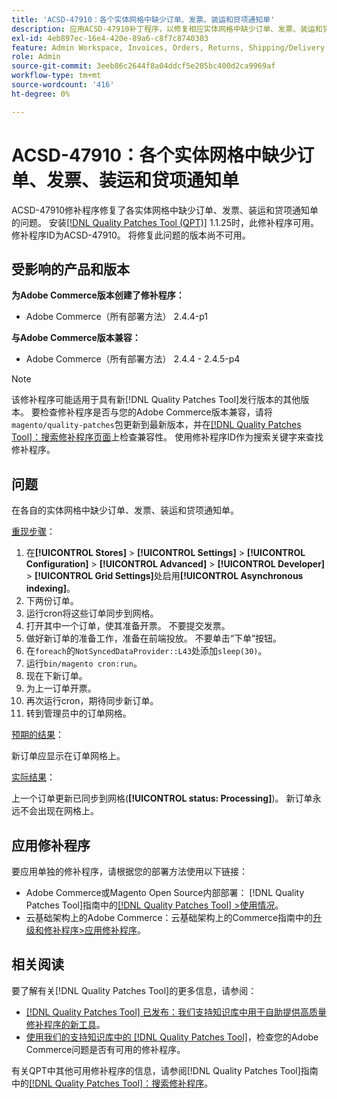 ```yaml
---
title: 'ACSD-47910：各个实体网格中缺少订单、发票、装运和贷项通知单'
description: 应用ACSD-47910补丁程序，以修复相应实体网格中缺少订单、发票、装运和贷项通知单的Adobe Commerce问题。
exl-id: 4eb897ec-16e4-420e-89a6-c8f7c8740303
feature: Admin Workspace, Invoices, Orders, Returns, Shipping/Delivery
role: Admin
source-git-commit: 3eeb86c2644f8a04ddcf5e205bc400d2ca9969af
workflow-type: tm+mt
source-wordcount: '416'
ht-degree: 0%

---
```


# ACSD-47910：各个实体网格中缺少订单、发票、装运和贷项通知单

ACSD-47910修补程序修复了各实体网格中缺少订单、发票、装运和贷项通知单的问题。 安装[[!DNL Quality Patches Tool (QPT)]](/help/announcements/adobe-commerce-announcements/magento-quality-patches-released-new-tool-to-self-serve-quality-patches.md) 1.1.25时，此修补程序可用。 修补程序ID为ACSD-47910。 将修复此问题的版本尚不可用。

## 受影响的产品和版本

**为Adobe Commerce版本创建了修补程序：**
* Adobe Commerce（所有部署方法） 2.4.4-p1

**与Adobe Commerce版本兼容：**
* Adobe Commerce（所有部署方法） 2.4.4 - 2.4.5-p4

>[!NOTE]
>
>该修补程序可能适用于具有新[!DNL Quality Patches Tool]发行版本的其他版本。 要检查修补程序是否与您的Adobe Commerce版本兼容，请将`magento/quality-patches`包更新到最新版本，并在[[!DNL Quality Patches Tool]：搜索修补程序页面](https://experienceleague.adobe.com/tools/commerce-quality-patches/index.html)上检查兼容性。 使用修补程序ID作为搜索关键字来查找修补程序。

## 问题

在各自的实体网格中缺少订单、发票、装运和贷项通知单。

<u>重现步骤</u>：

1. 在&#x200B;**[!UICONTROL Stores]** > **[!UICONTROL Settings]** > **[!UICONTROL Configuration]** > **[!UICONTROL Advanced]** > **[!UICONTROL Developer]** > **[!UICONTROL Grid Settings]**&#x200B;处启用&#x200B;**[!UICONTROL Asynchronous indexing]**。
1. 下两份订单。
1. 运行cron将这些订单同步到网格。
1. 打开其中一个订单，使其准备开票。 不要提交发票。
1. 做好新订单的准备工作，准备在前端投放。 不要单击“下单”按钮。
1. 在`foreach`的`NotSyncedDataProvider::L43`处添加`sleep(30)`。
1. 运行`bin/magento cron:run`。
1. 现在下新订单。
1. 为上一订单开票。
1. 再次运行cron，期待同步新订单。
1. 转到管理员中的订单网格。

<u>预期的结果</u>：

新订单应显示在订单网格上。

<u>实际结果</u>：

上一个订单更新已同步到网格(**[!UICONTROL status: Processing]**)。 新订单永远不会出现在网格上。

## 应用修补程序

要应用单独的修补程序，请根据您的部署方法使用以下链接：

* Adobe Commerce或Magento Open Source内部部署： [!DNL Quality Patches Tool]指南中的[[!DNL Quality Patches Tool] >使用情况](https://experienceleague.adobe.com/docs/commerce-operations/tools/quality-patches-tool/usage.html)。
* 云基础架构上的Adobe Commerce：云基础架构上的Commerce指南中的[升级和修补程序>应用修补程序](https://experienceleague.adobe.com/docs/commerce-cloud-service/user-guide/develop/upgrade/apply-patches.html)。

## 相关阅读

要了解有关[!DNL Quality Patches Tool]的更多信息，请参阅：

* [[!DNL Quality Patches Tool] 已发布：我们支持知识库中用于自助提供高质量修补程序的新工具](/help/announcements/adobe-commerce-announcements/magento-quality-patches-released-new-tool-to-self-serve-quality-patches.md)。
* [使用我们的支持知识库中的 [!DNL Quality Patches Tool]](/help/support-tools/patches-available-in-qpt-tool/check-patch-for-magento-issue-with-magento-quality-patches.md)，检查您的Adobe Commerce问题是否有可用的修补程序。

有关QPT中其他可用修补程序的信息，请参阅[!DNL Quality Patches Tool]指南中的[[!DNL Quality Patches Tool]：搜索修补程序](https://experienceleague.adobe.com/tools/commerce-quality-patches/index.html)。
